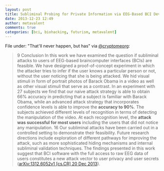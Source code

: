 ```yaml
---
layout: post
title: Subliminal Probing for Private Information via EEG-Based BCI Devices
date: 2013-12-23 12:49
author: metavalent
comments: true
categories: [bci, biohacking, futurism, metavalent]
---
```

File under: "That'll never happen, but has" via <a href="https://twitter.com/Cryptomeorg" target="_blank">@cryptomeorg</a>:
<blockquote>9 Conclusion
In this work we have examined the question if subliminal attacks to users of EEG-based braincomputer
interfaces (BCIs) are feasible. We have designed a proof-of-concept experiment in which
the attacker tries to infer if the user knows a particular person or not, without the user noticing that
she is being attacked. We hid visual stimuli in form of portrait photos of Barack Obama in a video
as well as other visual stimuli that serve as a contrast. In an experiment with 27 subjects we find that
our naive attack strategy is able to obtain 66% accuracy in predicting that a subject is familiar with
Barack Obama, while an advanced attack strategy that incorporates confidence levels is able to improve
the <strong>accuracy to 90%</strong>. The subjects achieved different levels of recognition in terms of detecting
the manipulation of the video. At each recognition level, the <strong>attack was successful for most users</strong>
including the users that did not notice any manipulation.
16
Our subliminal attacks have been carried out in a controlled setting to demonstrate their feasibility.
Future research directions include exploration of different pathways for improving the attack,
such as more sophisticated hiding mechanisms and internal subliminal validation techniques. The
findings presented in this work suggest that BCI software with the full access to raw EEG data of
users constitutes a new attack vector to user privacy and user secrets (<a href="http://cryptome.org/2013/12/bci-privacy-attack.pdf" target="_blank">arXiv:1312.6052v1 [cs.CR] 20 Dec 2013</a>).</blockquote>
